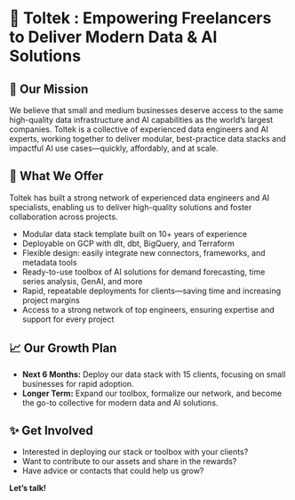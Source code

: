 # 🚀 Toltek : Empowering Freelancers to Deliver Modern Data & AI Solutions

## 🎯 Our Mission
We believe that small and medium businesses deserve access to the same high-quality data infrastructure and AI capabilities as the world’s largest companies. Toltek is a collective of experienced data engineers and AI experts, working together to deliver modular, best-practice data stacks and impactful AI use cases—quickly, affordably, and at scale.

## 🧰 What We Offer

Toltek has built a strong network of experienced data engineers and AI specialists, enabling us to deliver high-quality solutions and foster collaboration across projects.

- Modular data stack template built on 10+ years of experience
- Deployable on GCP with dlt, dbt, BigQuery, and Terraform
- Flexible design: easily integrate new connectors, frameworks, and metadata tools
- Ready-to-use toolbox of AI solutions for demand forecasting, time series analysis, GenAI, and more
- Rapid, repeatable deployments for clients—saving time and increasing project margins
- Access to a strong network of top engineers, ensuring expertise and support for every project

## 📈 Our Growth Plan
- **Next 6 Months:** Deploy our data stack with 15 clients, focusing on small businesses for rapid adoption.
- **Longer Term:** Expand our toolbox, formalize our network, and become the go-to collective for modern data and AI solutions.

## ✨ Get Involved
- Interested in deploying our stack or toolbox with your clients?
- Want to contribute to our assets and share in the rewards?
- Have advice or contacts that could help us grow?

**Let’s talk!** 